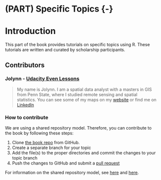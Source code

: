 # (PART) Specific Topics {-}

# Introduction

This part of the book provides tutorials on specific topics using R. These tutorials are written and curated by scholarship participants. 

## Contributors

### Jolynn - [Udacity Even Lessons](#topics-lessons)

>My name is Jolynn. I am a spatial data analyst with a masters in GIS from Penn State, where I studied remote sensing and spatial statistics. You can see some of my maps on my [website]( https://jolynns1.wixsite.com/mgis) or find me on [LinkedIn]( https://www.linkedin.com/in/jolynnschmidt/)

### How to contribute

We are using a shared repository model. Therefore, you can contribute to the book by following these steps:

1. Clone [the book repo](https://github.com/jdbarillas/r4bdsp) from GitHub.
2. Create a separate branch for your topic
3. Add the file(s) to the proper directories and commit the changes to your topic branch 
4. Push the changes to GitHub and submit a [pull request](https://help.github.com/articles/about-pull-requests/)

For information on the shared repository model, see [here](https://gist.github.com/seshness/3943237) and [here](https://github.com/NuCivic/nucivic-process/wiki/Github-Shared-Repository-Model).
